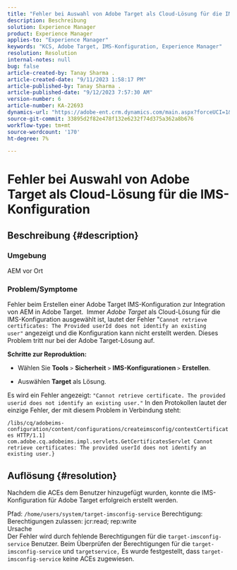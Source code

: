 ```yaml
---
title: "Fehler bei Auswahl von Adobe Target als Cloud-Lösung für die IMS-Konfiguration"
description: Beschreibung
solution: Experience Manager
product: Experience Manager
applies-to: "Experience Manager"
keywords: "KCS, Adobe Target, IMS-Konfiguration, Experience Manager"
resolution: Resolution
internal-notes: null
bug: false
article-created-by: Tanay Sharma .
article-created-date: "9/11/2023 1:58:17 PM"
article-published-by: Tanay Sharma .
article-published-date: "9/12/2023 7:57:30 AM"
version-number: 6
article-number: KA-22693
dynamics-url: "https://adobe-ent.crm.dynamics.com/main.aspx?forceUCI=1&pagetype=entityrecord&etn=knowledgearticle&id=c21b8b3d-ab50-ee11-be6f-6045bd006295"
source-git-commit: 33895d2f82e478f132e6232f74d375a362a8b676
workflow-type: tm+mt
source-wordcount: '170'
ht-degree: 7%

---
```


# Fehler bei Auswahl von Adobe Target als Cloud-Lösung für die IMS-Konfiguration

## Beschreibung {#description}


### Umgebung

AEM vor Ort

### Problem/Symptome

Fehler beim Erstellen einer Adobe Target IMS-Konfiguration zur Integration von AEM in Adobe Target.  Immer *Adobe Target* als Cloud-Lösung für die IMS-Konfiguration ausgewählt ist, lautet der Fehler &quot;`Cannot retrieve certificates: The Provided userId does not identify an existing user"` angezeigt und die Konfiguration kann nicht erstellt werden. Dieses Problem tritt nur bei der Adobe Target-Lösung auf.



<b>Schritte zur Reproduktion:</b>

- Wählen Sie <b>Tools</b> `>`  <b>Sicherheit</b> `>`  <b>IMS-Konfigurationen </b>`>`  <b>Erstellen</b>.


- Auswählen <b>Target</b> als Lösung.


Es wird ein Fehler angezeigt: `"Cannot retrieve certificate. The provided userid does not identify an existing user."` In den Protokollen lautet der einzige Fehler, der mit diesem Problem in Verbindung steht:

`/libs/cq/adobeims-configuration/content/configurations/createimsconfig/contextCertificates HTTP/1.1]  com.adobe.cq.adobeims.impl.servlets.GetCertificatesServlet Cannot retrieve certificates: The provided userId does not identify an existing user.}`


## Auflösung {#resolution}


Nachdem die ACEs dem Benutzer hinzugefügt wurden, konnte die IMS-Konfiguration für Adobe Target erfolgreich erstellt werden.

Pfad: `/home/users/system/target-imsconfig-service` Berechtigung: Berechtigungen zulassen: jcr:read; rep:write
<br>Ursache<br>
Der Fehler wird durch fehlende Berechtigungen für die `target-imsconfig-service` Benutzer. Beim Überprüfen der Berechtigungen für die `target-imsconfig-service` und `targetservice,` Es wurde festgestellt, dass `target-imsconfig-service` keine ACEs zugewiesen.

